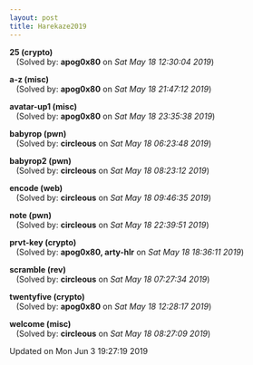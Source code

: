 ```yaml
---
layout: post
title: Harekaze2019
---
```


<!--break-->

**25 (crypto)**  
&nbsp;&nbsp;&nbsp;(Solved by: **apog0x80** on _Sat May 18 12:30:04 2019_)  
  
**a-z (misc)**  
&nbsp;&nbsp;&nbsp;(Solved by: **apog0x80** on _Sat May 18 21:47:12 2019_)  
  
**avatar-up1 (misc)**  
&nbsp;&nbsp;&nbsp;(Solved by: **apog0x80** on _Sat May 18 23:35:38 2019_)  
  
**babyrop (pwn)**  
&nbsp;&nbsp;&nbsp;(Solved by: **circleous** on _Sat May 18 06:23:48 2019_)  
  
**babyrop2 (pwn)**  
&nbsp;&nbsp;&nbsp;(Solved by: **circleous** on _Sat May 18 08:23:12 2019_)  
  
**encode (web)**  
&nbsp;&nbsp;&nbsp;(Solved by: **circleous** on _Sat May 18 09:46:35 2019_)  
  
**note (pwn)**  
&nbsp;&nbsp;&nbsp;(Solved by: **circleous** on _Sat May 18 22:39:51 2019_)  
  
**prvt-key (crypto)**  
&nbsp;&nbsp;&nbsp;(Solved by: **apog0x80, arty-hlr** on _Sat May 18 18:36:11 2019_)  
  
**scramble (rev)**  
&nbsp;&nbsp;&nbsp;(Solved by: **circleous** on _Sat May 18 07:27:34 2019_)  
  
**twentyfive (crypto)**  
&nbsp;&nbsp;&nbsp;(Solved by: **apog0x80** on _Sat May 18 12:28:17 2019_)  
  
**welcome (misc)**  
&nbsp;&nbsp;&nbsp;(Solved by: **circleous** on _Sat May 18 08:27:09 2019_)  
  


Updated on Mon Jun  3 19:27:19 2019
